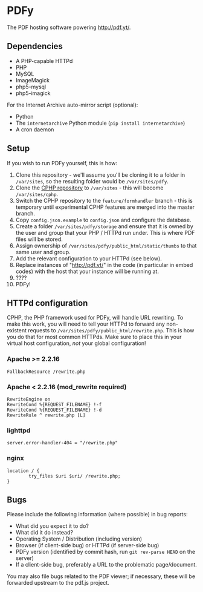 PDFy
=====

The PDF hosting software powering http://pdf.yt/.

## Dependencies

* A PHP-capable HTTPd
* PHP
* MySQL
* ImageMagick
* php5-mysql
* php5-imagick

For the Internet Archive auto-mirror script (optional):

* Python
* The `internetarchive` Python module (`pip install internetarchive`)
* A cron daemon

## Setup

If you wish to run PDFy yourself, this is how:

1. Clone this repository - we'll assume you'll be cloning it to a folder in `/var/sites`, so the resulting folder would be `/var/sites/pdfy`.
2. Clone the [CPHP repository](https://github.com/joepie91/cphp) to `/var/sites` - this will become `/var/sites/cphp`.
3. Switch the CPHP repository to the `feature/formhandler` branch - this is temporary until experimental CPHP features are merged into the master branch.
4. Copy `config.json.example` to `config.json` and configure the database.
5. Create a folder `/var/sites/pdfy/storage` and ensure that it is owned by the user and group that your PHP / HTTPd run under. This is where PDF files will be stored.
6. Assign ownership of `/var/sites/pdfy/public_html/static/thumbs` to that same user and group.
7. Add the relevant configuration to your HTTPd (see below).
8. Replace instances of "http://pdf.yt/" in the code (in particular in embed codes) with the host that your instance will be running at.
9. ????
10. PDFy!

## HTTPd configuration

CPHP, the PHP framework used for PDFy, will handle URL rewriting. To make this work, you will need to tell your HTTPd to forward any non-existent requests to `/var/sites/pdfy/public_html/rewrite.php`. This is how you do that for most common HTTPds. Make sure to place this in your virtual host configuration, *not* your global configuration!

### Apache >= 2.2.16

```
FallbackResource /rewrite.php
```

### Apache < 2.2.16 (mod_rewrite required)

```
RewriteEngine on
RewriteCond %{REQUEST_FILENAME} !-f
RewriteCond %{REQUEST_FILENAME} !-d
RewriteRule ^ rewrite.php [L]
```

### lighttpd

```
server.error-handler-404 = "/rewrite.php"
```

### nginx

```
location / {
		try_files $uri $uri/ /rewrite.php;
}
```

## Bugs

Please include the following information (where possible) in bug reports:

* What did you expect it to do?
* What did it do instead?
* Operating System / Distribution (including version)
* Browser (if client-side bug) or HTTPd (if server-side bug)
* PDFy version (identified by commit hash, run `git rev-parse HEAD` on the server)
* If a client-side bug, preferably a URL to the problematic page/document.

You may also file bugs related to the PDF viewer; if necessary, these will be forwarded upstream to the pdf.js project.